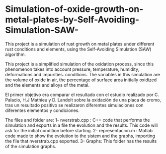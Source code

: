 # Simulation-of-oxide-growth-on-metal-plates-by-Self-Avoiding-Simulation-SAW-
This project is a simulation of rust growth on metal plates under different rust conditions and elements, using the Self-Avoiding Simulation (SAW) algorithm.

This project is a simplified simulation of the oxidation process, since this phenomenon takes into account pressure, temperature, humidity, deformations and impurities. conditions. The variables in this simulation are the volume of oxide in air, the percentage of surface area initially oxidized and the elements and alloys of the metal.

El primer objetivo era comparar el resultado con el estudio realizado por C. Palacio, H.J Mathieu y D. Landolt sobre la oxidación de una placa de cromo, tras un resultado positivo se realizaron diferentes simulaciones con diferentes elementos y condiciones.

The files and folder are:
1- nverstrab.cpp : C++ code that performs the simulation and exports in a file the evolution and the results. This code will ask for the initial condition before starting.
2- representacion.m : Matlab code made to show the evolution to the sistem and the graphs, importing the file that nverstrab.cpp exported.
3- Graphs: This folder has the results of the simulation graphs. 
